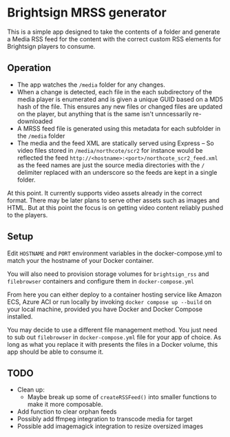 # Brightsign MRSS generator

This is a simple app designed to take the contents of a folder and generate a Media RSS feed for the content with the correct custom RSS elements for Brightsign players to consume. 

## Operation

- The app watches the `/media` folder for any changes.
- When a change is detected, each file in the each subdirectory of the media player is enumerated and is given a unique GUID based on a MD5 hash of the file. This ensures any new files or changed files are updated on the player, but anything that is the same isn't unncessarily re-downloaded
- A MRSS feed file is generated using this metadata for each subfolder in the `/media` folder
- The media and the feed XML are statically served using Express – So video files stored in `/media/northcote/scr2` for instance would be reflected the feed `http://<hostname>:<port>/northcote_scr2_feed.xml` as the feed names are just the source media directories with the `/` delimiter replaced with an underscore so the feeds are kept in a single folder.

At this point. It currently supports video assets already in the correct format. There may be later plans to serve other assets such as images and HTML. But at this point the focus is on getting video content reliably pushed to the players.

## Setup

Edit `HOSTNAME` and `PORT` environment variables in the docker-compose.yml to match your the hostname of your Docker container.

You will also need to provision storage volumes for `brightsign_rss` and `filebrowser` containers and configure them in `docker-compose.yml`

From here you can either deploy to a container hosting service like Amazon ECS, Azure ACI or run locally by invoking `docker compose up --build` on your local machine, provided you have Docker and Docker Compose installed.

You may decide to use a different file management method. You just need to sub out `filebrowser` in `docker-compose.yml` file for your app of choice. As long as what you replace it with presents the files in a Docker volume, this app should be able to consume it.

## TODO

- Clean up: 
    - Maybe break up some of `createRSSFeed()` into smaller functions to make it more composable.
- Add function to clear orphan feeds
- Possibly add ffmpeg integration to transcode media for target
- Possible add imagemagick integration to resize oversized images